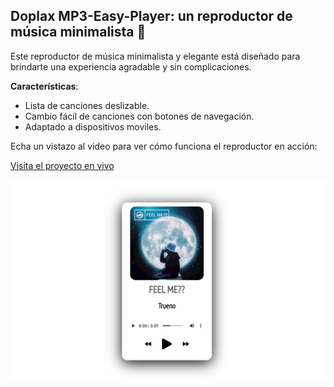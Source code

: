 ## Doplax MP3-Easy-Player: un reproductor de música minimalista 🎵

Este reproductor de música minimalista y elegante está diseñado para brindarte una experiencia agradable y sin complicaciones.

**Características**:
- Lista de canciones deslizable.
- Cambio fácil de canciones con botones de navegación.
- Adaptado a dispositivos moviles.

Echa un vistazo al video para ver cómo funciona el reproductor en acción:

[Visita el proyecto en vivo](https://doplax.github.io/MP3-Easy-Player/)

![Foto del proyecto](./assets/mp3-easy-player.png)





